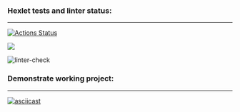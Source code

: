 ### Hexlet tests and linter status:
___________________________________________________________________________________________________________________________________________________________________________________
[![Actions Status](https://github.com/devriez/python-project-lvl1/workflows/hexlet-check/badge.svg)](https://github.com/devriez/python-project-lvl1/actions)

<a href="https://codeclimate.com/github/codeclimate/codeclimate/maintainability"><img src="https://api.codeclimate.com/v1/badges/a99a88d28ad37a79dbf6/maintainability" /></a>

![linter-check](https://github.com/devriez/python-project-lvl1/workflows/linter-check/badge.svg)

### Demonstrate working project:
___________________________________________________________________________________________________________________________________________________________________________________
[![asciicast](https://asciinema.org/a/r3GBzZ7cJ8bEgsxYlYWEy5dE0.svg)](https://asciinema.org/a/r3GBzZ7cJ8bEgsxYlYWEy5dE0)
